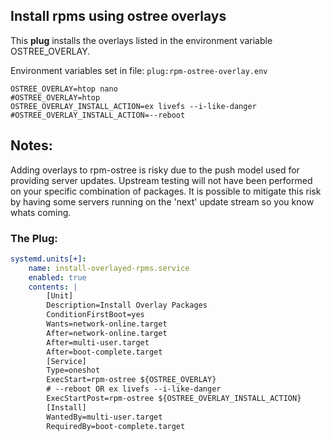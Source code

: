 ## Install rpms using ostree overlays

This **plug** installs the overlays listed in the environment variable OSTREE_OVERLAY.

Environment variables set in file: `plug:rpm-ostree-overlay.env`
```env
OSTREE_OVERLAY=htop nano
#OSTREE_OVERLAY=htop
OSTREE_OVERLAY_INSTALL_ACTION=ex livefs --i-like-danger
#OSTREE_OVERLAY_INSTALL_ACTION=--reboot
```

## Notes:
Adding overlays to rpm-ostree is risky due to the push model used for providing server updates. Upstream testing will not have been performed on your specific combination of packages. It is possible to mitigate this risk by having some servers running on the 'next' update stream so you know whats coming.

### The Plug:
```yaml
systemd.units[+]:
    name: install-overlayed-rpms.service
    enabled: true
    contents: |
        [Unit]
        Description=Install Overlay Packages
        ConditionFirstBoot=yes
        Wants=network-online.target
        After=network-online.target
        After=multi-user.target
        After=boot-complete.target
        [Service]
        Type=oneshot
        ExecStart=rpm-ostree ${OSTREE_OVERLAY}
        # --reboot OR ex livefs --i-like-danger
        ExecStartPost=rpm-ostree ${OSTREE_OVERLAY_INSTALL_ACTION}
        [Install]
        WantedBy=multi-user.target
        RequiredBy=boot-complete.target
```